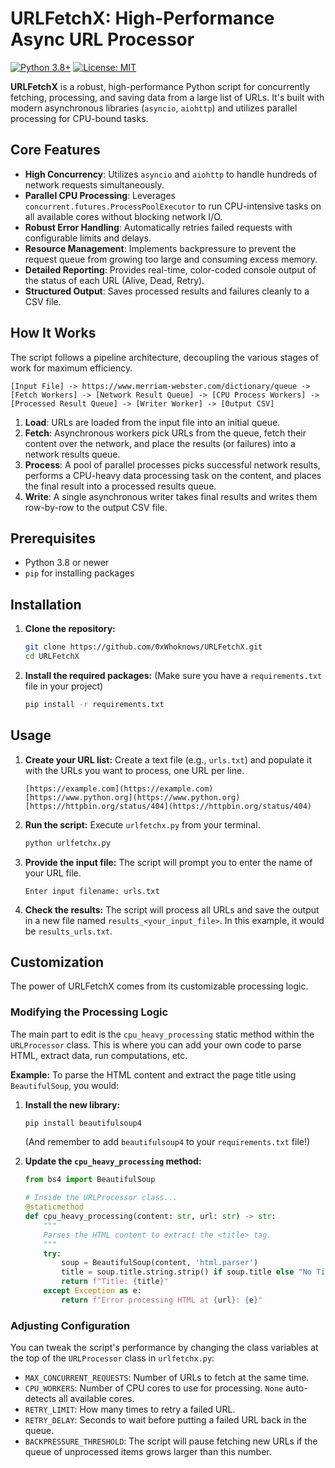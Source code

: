 # URLFetchX: High-Performance Async URL Processor

[![Python 3.8+](https://img.shields.io/badge/python-3.8+-blue.svg)](https://www.python.org/downloads/)
[![License: MIT](https://img.shields.io/badge/License-MIT-yellow.svg)](https://opensource.org/licenses/MIT)

**URLFetchX** is a robust, high-performance Python script for concurrently fetching, processing, and saving data from a large list of URLs. It's built with modern asynchronous libraries (`asyncio`, `aiohttp`) and utilizes parallel processing for CPU-bound tasks.

## Core Features

* **High Concurrency**: Utilizes `asyncio` and `aiohttp` to handle hundreds of network requests simultaneously.
* **Parallel CPU Processing**: Leverages `concurrent.futures.ProcessPoolExecutor` to run CPU-intensive tasks on all available cores without blocking network I/O.
* **Robust Error Handling**: Automatically retries failed requests with configurable limits and delays.
* **Resource Management**: Implements backpressure to prevent the request queue from growing too large and consuming excess memory.
* **Detailed Reporting**: Provides real-time, color-coded console output of the status of each URL (Alive, Dead, Retry).
* **Structured Output**: Saves processed results and failures cleanly to a CSV file.

## How It Works

The script follows a pipeline architecture, decoupling the various stages of work for maximum efficiency.

`[Input File] -> https://www.merriam-webster.com/dictionary/queue -> [Fetch Workers] -> [Network Result Queue] -> [CPU Process Workers] -> [Processed Result Queue] -> [Writer Worker] -> [Output CSV]`

1.  **Load**: URLs are loaded from the input file into an initial queue.
2.  **Fetch**: Asynchronous workers pick URLs from the queue, fetch their content over the network, and place the results (or failures) into a network results queue.
3.  **Process**: A pool of parallel processes picks successful network results, performs a CPU-heavy data processing task on the content, and places the final result into a processed results queue.
4.  **Write**: A single asynchronous writer takes final results and writes them row-by-row to the output CSV file.

## Prerequisites

* Python 3.8 or newer
* `pip` for installing packages

## Installation

1.  **Clone the repository:**
    ```bash
    git clone https://github.com/0xWhoknows/URLFetchX.git
    cd URLFetchX
    ```

2.  **Install the required packages:**
    (Make sure you have a `requirements.txt` file in your project)
    ```bash
    pip install -r requirements.txt
    ```

## Usage

1.  **Create your URL list:**
    Create a text file (e.g., `urls.txt`) and populate it with the URLs you want to process, one URL per line.

    ```
    [https://example.com](https://example.com)
    [https://www.python.org](https://www.python.org)
    [https://httpbin.org/status/404](https://httpbin.org/status/404)
    ```

2.  **Run the script:**
    Execute `urlfetchx.py` from your terminal.

    ```bash
    python urlfetchx.py
    ```

3.  **Provide the input file:**
    The script will prompt you to enter the name of your URL file.

    ```
    Enter input filename: urls.txt
    ```

4.  **Check the results:**
    The script will process all URLs and save the output in a new file named `results_<your_input_file>`. In this example, it would be `results_urls.txt`.

## Customization

The power of URLFetchX comes from its customizable processing logic.

### Modifying the Processing Logic

The main part to edit is the `cpu_heavy_processing` static method within the `URLProcessor` class. This is where you can add your own code to parse HTML, extract data, run computations, etc.

**Example:** To parse the HTML content and extract the page title using `BeautifulSoup`, you would:

1.  **Install the new library:**
    ```bash
    pip install beautifulsoup4
    ```
    (And remember to add `beautifulsoup4` to your `requirements.txt` file!)

2.  **Update the `cpu_heavy_processing` method:**

    ```python
    from bs4 import BeautifulSoup

    # Inside the URLProcessor class...
    @staticmethod
    def cpu_heavy_processing(content: str, url: str) -> str:
        """
        Parses the HTML content to extract the <title> tag.
        """
        try:
            soup = BeautifulSoup(content, 'html.parser')
            title = soup.title.string.strip() if soup.title else "No Title Found"
            return f"Title: {title}"
        except Exception as e:
            return f"Error processing HTML at {url}: {e}"
    ```

### Adjusting Configuration

You can tweak the script's performance by changing the class variables at the top of the `URLProcessor` class in `urlfetchx.py`:

* `MAX_CONCURRENT_REQUESTS`: Number of URLs to fetch at the same time.
* `CPU_WORKERS`: Number of CPU cores to use for processing. `None` auto-detects all available cores.
* `RETRY_LIMIT`: How many times to retry a failed URL.
* `RETRY_DELAY`: Seconds to wait before putting a failed URL back in the queue.
* `BACKPRESSURE_THRESHOLD`: The script will pause fetching new URLs if the queue of unprocessed items grows larger than this number.

